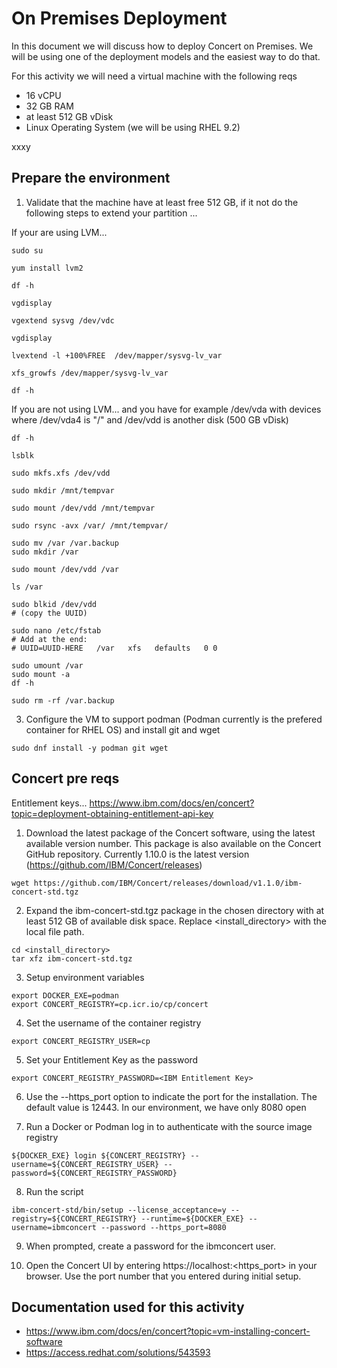On Premises Deployment
=

In this document we will discuss how to deploy Concert on Premises. We will be using one of the deployment models and the easiest way to do that.

For this activity we will need a virtual machine with the following reqs

- 16 vCPU
- 32 GB RAM
- at least 512 GB vDisk
- Linux Operating System (we will be using RHEL 9.2)

xxxy

Prepare the environment
-

1. Validate that the machine have at least free 512 GB, if it not do the following steps to extend your partition ...

If your are using LVM...

```
sudo su

yum install lvm2

df -h

vgdisplay

vgextend sysvg /dev/vdc

vgdisplay

lvextend -l +100%FREE  /dev/mapper/sysvg-lv_var

xfs_growfs /dev/mapper/sysvg-lv_var

df -h

```

If you are not using LVM... and you have for example /dev/vda with devices where /dev/vda4 is "/" and /dev/vdd is another disk (500 GB vDisk)


```
df -h

lsblk

sudo mkfs.xfs /dev/vdd

sudo mkdir /mnt/tempvar

sudo mount /dev/vdd /mnt/tempvar

sudo rsync -avx /var/ /mnt/tempvar/

sudo mv /var /var.backup
sudo mkdir /var

sudo mount /dev/vdd /var

ls /var

sudo blkid /dev/vdd
# (copy the UUID)

sudo nano /etc/fstab
# Add at the end:
# UUID=UUID-HERE   /var   xfs   defaults   0 0

sudo umount /var
sudo mount -a
df -h

sudo rm -rf /var.backup

```

   
3. Configure the VM to support podman (Podman currently is the prefered container for RHEL OS) and install git and wget

```
sudo dnf install -y podman git wget
```


Concert pre reqs 
-

Entitlement keys... https://www.ibm.com/docs/en/concert?topic=deployment-obtaining-entitlement-api-key

1. Download the latest package of the Concert software, using the latest available version number. This package is also available on the Concert GitHub repository. Currently 1.10.0 is the latest version (https://github.com/IBM/Concert/releases)


```
wget https://github.com/IBM/Concert/releases/download/v1.1.0/ibm-concert-std.tgz
```
 
2. Expand the ibm-concert-std.tgz package in the chosen directory with at least 512 GB of available disk space. Replace <install_directory> with the local file path.

```
cd <install_directory> 
tar xfz ibm-concert-std.tgz
```

3. Setup environment variables

```
export DOCKER_EXE=podman
export CONCERT_REGISTRY=cp.icr.io/cp/concert

```

4. Set the username of the container registry
```
export CONCERT_REGISTRY_USER=cp
```

5. Set your Entitlement Key as the password
```
export CONCERT_REGISTRY_PASSWORD=<IBM Entitlement Key>
```

6. Use the --https_port option to indicate the port for the installation. The default value is 12443. In our environment, we have only 8080 open

7. Run a Docker or Podman log in to authenticate with the source image registry
```
${DOCKER_EXE} login ${CONCERT_REGISTRY} --username=${CONCERT_REGISTRY_USER} --password=${CONCERT_REGISTRY_PASSWORD}
```

8. Run the script
```
ibm-concert-std/bin/setup --license_acceptance=y --registry=${CONCERT_REGISTRY} --runtime=${DOCKER_EXE} --username=ibmconcert --password --https_port=8080
```

9. When prompted, create a password for the ibmconcert user.

10. Open the Concert UI by entering https://localhost:<https_port> in your browser. Use the port number that you entered during initial setup. 




Documentation used for this activity
-

- https://www.ibm.com/docs/en/concert?topic=vm-installing-concert-software
- https://access.redhat.com/solutions/543593
